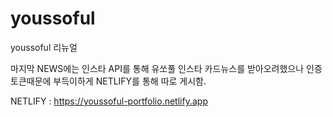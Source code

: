 # youssoful
youssoful 리뉴얼

마지막 NEWS에는 인스타 API를 통해 유쏘풀 인스타 카드뉴스를 받아오려했으나
인증 토큰때문에 부득이하게 NETLIFY를 통해 따로 게시함.

NETLIFY : https://youssoful-portfolio.netlify.app
